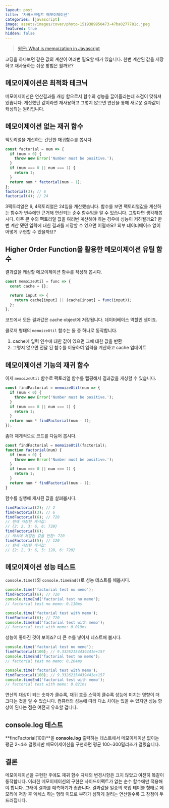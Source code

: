 ```yaml
---
layout: post
title: '자바스크립트 메모이제이션'
categories: [javascript]
image: assets/images/cover/photo-1519389950473-47ba0277781c.jpeg
featured: true
hidden: false
---
```


>[원문: What is memoization in Javascript](https://medium.com/@mike_wong/what-is-memoization-in-javascript-5c6cdef49ad2)

코딩을 하다보면 같은 값의 계산이 여러번 필요할 때가 있습니다. 한번 계산된 값을 저장하고 재사용하는 쉬운 방법은 뭘까요?

## 메모이제이션은 최적화 테크닉

메모이제이션은 연산결과를 캐싱 함으로서 함수의 성능을 끌어올리는데 초점이 맞춰져 있습니다. 계산했던 값이라면 재사용하고 그렇지 않으면 연산을 통해 새로운 결과값이 캐싱되는 원리입니다.

## 메모이제이션 없는 재귀 함수

팩토리얼을 계산하는 간단한 재귀함수를 봅시다.

```javascript
const factorial = num => {
  if (num < 0) {
    throw new Error('Number must be positive.');
  }
  if (num === 0 || num === 1) {
    return 1;
  }
  return num * factorial(num - 1);
};
factorial(3); // 6
factorial(4); // 24
```

3팩토리얼은 6, 4팩토리얼은 24임을 계산했습니다. 함수를 보면 팩토리얼값을 계산하는 함수가 변수에만 근거해 연산되는 순수 함수임을 알 수 있습니다. 그렇다면 생각해봅시다. 아주 큰 수의 팩토리얼 값을 여러번 계산해야 하는 경우에 성능이 저하될까요? 한번 계산 됐던 입력에 대한 결과를 저장할 수 있으면 어떨까요? 외부 데이터베이스 없이 어떻게 구현할 수 있을까요?

## Higher Order Function을 활용한 메모이제이션 유틸 함수

결과값을 캐싱할 메모이제이션 함수를 작성해 봅시다.

```javascript
const memoizeUtil = func => {
  const cache = {};

  return input => {
    return cache[input] || (cache[input] = func(input));
  };
};
```

코드에서 모든 결과값은 cache object에 저장됩니다. 데이터베이스 역할인 셈이죠.

클로저 형태의 `memoizeUtil` 함수는 둘 중 하나로 동작합니다.

1. cache에 입력 인수에 대한 값이 있으면 그에 대한 값을 반환
2. 그렇지 않으면 전달 된 함수를 이용하여 입력을 계산하고 cache 업데이트

## 메모이제이션 기능의 재귀 함수

이제 `memoizeUtil` 함수로 팩토리얼 함수를 랩핑해서 결과값을 캐싱할 수 있습니다.

```javascript
const findFactorial = memoizeUtil(num => {
  if (num < 0) {
    throw new Error('Number must be positive.');
  }
  if (num === 0 || num === 1) {
    return 1;
  }
  return num * findFactorial(num - 1);
});
```

좀더 체계적으로 코드를 다듬어 봅시다.

```javascript
const findFactorial = memoizeUtil(factorial);
function factorial(num) {
  if (num < 0) {
    throw new Error('Number must be positive.');
  }
  if (num === 0 || num === 1) {
    return 1;
  }
  return num * findFactorial(num - 1);
}
```

함수를 실행해 캐시된 값을 살펴봅시다.

```javascript
findFactorial(2); // 2
findFactorial(3); // 6
findFactorial(6); // 720
// 현재 저장된 캐시값:
// {2: 2, 3: 6, 6: 720}
findFactorial(6);
// 캐시에 저장된 값을 반환: 720
findFactorial(5); // 120
// 현재 저장된 캐시값:
// {2: 2, 3: 6, 5: 120, 6: 720}
```

## 메모이제이션 성능 테스트

`console.time()`와 `console.timeEnd()`로 성능 테스트를 해봅시다.

```javascript
console.time('factorial test no memo');
findFactorial(6); // 720
console.timeEnd('factorial test no memo');
// factorial test no memo: 0.110ms

console.time('factorial test with memo');
findFactorial(6); // 720
console.timeEnd('factorial test with memo');
// factorial test with memo: 0.019ms
```

성능이 좋아진 것이 보이죠? 더 큰 수를 넣어서 테스트해 봅시다.

```javascript
console.time('factorial test no memo');
findFactorial(100); // 9.33262154439441e+157
console.timeEnd('factorial test no memo');
// factorial test no memo: 0.264ms

console.time('factorial test with memo');
findFactorial(100); // 9.33262154439441e+157
console.timeEnd('factorial test with memo');
// factorial test with memo: 0.021ms
```

연산의 대상이 되는 숫자가 클수록, 재귀 호출 스택이 클수록 성능에 미치는 영향이 더 크다는 것을 알 수 있습니다. 컴퓨터의 성능에 따라 다소 차이는 있을 수 있지만 성능 향상이 된다는 점은 여전히 유효할 겁니다.

## console.log 테스트
**fincFactorial(100)**을 **console.log** 출력하는 테스트에서 메모이제이션 없이는 평균 2~4초 걸렸지만 메모이제이션을 구현하면 평균 100~300밀리초가 걸렸습니다.

## 결론
메모이제이션을 구현한 후에도 재귀 함수 자체의 변경사항은 크지 않았고 여전히 똑같이 동작합니다. 이러한 메모이제이션의 구현은 사이드이펙트가 없는 순수 함수에만 적용해야 합니다. 그래야 결과를 예측하기가 쉽습니다. 결과값을 일종의 룩업 테이블 형태로 메모리에 저장 후 엑세스 하는 형태 이므로 부하가 심하게 걸리는 연산일수록 그 장점이 두드러집니다.
